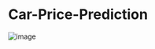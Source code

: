 # Car-Price-Prediction
![image](https://github.com/MohneetKaur/Car-Price-Prediction/assets/84201530/f445dba6-b390-467f-97e5-06a2dcd16245)
